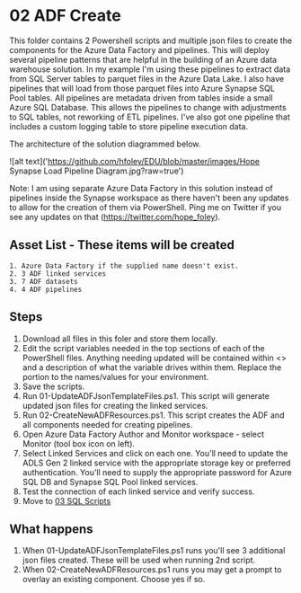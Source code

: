 
# 02 ADF Create
This folder contains 2 Powershell scripts and multiple json files to create the components for the Azure Data Factory and pipelines.  This will deploy several pipeline patterns that are helpful in the building of an Azure data warehouse solution.  In my example I'm using these pipelines to extract data from SQL Server tables to parquet files in the Azure Data Lake.  I also have pipelines that will load from those parquet files into Azure Synapse SQL Pool tables.  All pipelines are metadata driven from tables inside a small Azure SQL Database.  This allows the pipelines to change with adjustments to SQL tables, not reworking of ETL pipelines.  I've also got one pipeline that includes a custom logging table to store pipeline execution data.  

The architecture of the solution diagrammed below.  

![alt text]('https://github.com/hfoley/EDU/blob/master/images/Hope Synapse Load Pipeline Diagram.jpg?raw=true')

Note:  I am using separate Azure Data Factory in this solution instead of pipelines inside the Synapse workspace as there haven't been any updates to allow for the creation of them via PowerShell.  Ping me on Twitter if you see any updates on that (https://twitter.com/hope_foley).  



## Asset List - These items will be created 
	1. Azure Data Factory if the supplied name doesn't exist.  
	2. 3 ADF linked services
	3. 7 ADF datasets 
	4. 4 ADF pipelines 
	
	
## Steps 
  1. Download all files in this foler and store them locally.  
  2. Edit the script variables needed in the top sections of each of the PowerShell files.  Anything needing updated will be contained within <> and a description of what the variable drives within them.  Replace the <text> portion to the names/values for your environment.  
  3. Save the scripts.  
  4. Run 01-UpdateADFJsonTemplateFiles.ps1.  This script will generate updated json files for creating the linked services.  
  5. Run 02-CreateNewADFResources.ps1.  This script creates the ADF and all components needed for creating pipelines.  
  6. Open Azure Data Factory Author and Monitor workspace - select Monitor (tool box icon on left). 
  7. Select Linked Services and click on each one.  You'll need to update the ADLS Gen 2 linked service with the appropriate storage key or preferred authentication. You'll need to supply the appropriate password for Azure SQL DB and Synapse SQL Pool linked services.  
  8. Test the connection of each linked service and verify success.  
  9. Move to [03 SQL Scripts](https://github.com/hfoley/SynapseLoadV2/tree/master/03%20SQL%20Scripts)
  
## What happens 
  1. When 01-UpdateADFJsonTemplateFiles.ps1 runs you'll see 3 additional json files created.  These will be used when running 2nd script.  
  2. When 02-CreateNewADFResources.ps1 runs you may get a prompt to overlay an existing component.  Choose yes if so.  
  
  
